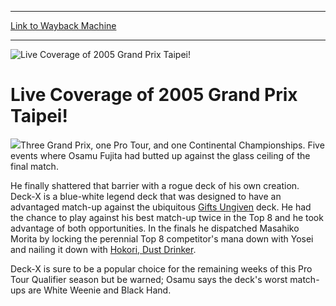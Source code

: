 
---
[Link to Wayback Machine](https://web.archive.org/web/20160228035039/http://magic.wizards.com/en/events/coverage/live-coverage-2005-grand-prix-taipei)

[_metadata_:description]:- "Three Grand Prix, one Pro Tour, and one Continental Championships. Five events where Osamu Fujita had butted up against the glass ceiling of the final match."
[_metadata_:generator]:- "Drupal 7 (http://drupal.org)"
[_metadata_:node]:- "571326"
[_metadata_:source]:- "div-block-system-main"
[_metadata_:title]:- "Live Coverage of 2005 Grand Prix Taipei!"
[_metadata_:wayback_capture_timestamp]:- "2016-02-28 03:50:39"
[_metadata_:wayback_raw_url]:- "https://web.archive.org/web/20160228035039id_/http://magic.wizards.com/en/events/coverage/live-coverage-2005-grand-prix-taipei"
[_metadata_:wayback_url]:- "http://magic.wizards.com/en/events/coverage/live-coverage-2005-grand-prix-taipei"
---







![Live Coverage of 2005 Grand Prix Taipei!](https://media.magic.wizards.com/images/banner/large_1_4.jpg)





Live Coverage of 2005 Grand Prix Taipei!
========================================











![](https://media.magic.wizards.com/image_legacy_migration/sideboard/images/gptai05/win.jpg)Three Grand Prix, one Pro Tour, and one Continental Championships. Five events where Osamu Fujita had butted up against the glass ceiling of the final match.


He finally shattered that barrier with a rogue deck of his own creation. Deck-X is a blue-white legend deck that was designed to have an advantaged match-up against the ubiquitous [Gifts Ungiven](http://gatherer.wizards.com/Pages/Card/Details.aspx?name=Gifts+Ungiven) deck. He had the chance to play against his best match-up twice in the Top 8 and he took advantage of both opportunities. In the finals he dispatched Masahiko Morita by locking the perennial Top 8 competitor's mana down with Yosei and nailing it down with [Hokori, Dust Drinker](http://gatherer.wizards.com/Pages/Card/Details.aspx?name=Hokori%2C+Dust+Drinker).


Deck-X is sure to be a popular choice for the remaining weeks of this Pro Tour Qualifier season but be warned; Osamu says the deck's worst match-ups are White Weenie and Black Hand.


  

 

